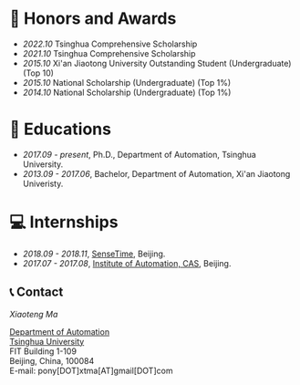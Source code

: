 # 🥇 Honors and Awards
- *2022.10* Tsinghua Comprehensive Scholarship
- *2021.10* Tsinghua Comprehensive Scholarship
- *2015.10* Xi'an Jiaotong University Outstanding Student (Undergraduate) (Top 10)
- *2015.10* National Scholarship (Undergraduate) (Top 1%)
- *2014.10* National Scholarship (Undergraduate) (Top 1%)


# 📖 Educations
- *2017.09 - present*, Ph.D., Department of Automation, Tsinghua University.
- *2013.09 - 2017.06*, Bachelor, Department of Automation, Xi'an Jiaotong Univeristy.


# 💻 Internships
- *2018.09 - 2018.11*, [SenseTime](https://www.sensetime.com/), Beijing.
- *2017.07 - 2017.08*, [Institute of Automation, CAS](https://ia.cas.cn/), Beijing.


## 📞 Contact

*Xiaoteng Ma*

[Department of Automation](https://www.au.tsinghua.edu.cn/) \
[Tsinghua University](https://www.tsinghua.edu.cn/en/) \
FIT Building 1-109 \
Beijing, China, 100084 \
E-mail: pony[DOT]xtma[AT]gmail[DOT]com